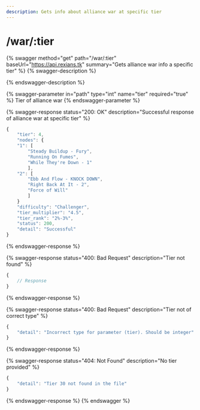 ```yaml
---
description: Gets info about alliance war at specific tier
---
```


# /war/:tier

{% swagger method="get" path="/war/:tier" baseUrl="https://api.rexians.tk" summary="Gets alliance war info a specific tier" %}
{% swagger-description %}

{% endswagger-description %}

{% swagger-parameter in="path" type="int" name="tier" required="true" %}
Tier of alliance war
{% endswagger-parameter %}

{% swagger-response status="200: OK" description="Successful response of alliance war at specific tier" %}
```javascript
{
    "tier": 4,
    "nodes": {
    "1": [
        "Steady Buildup - Fury",
        "Running On Fumes",
        "While They're Down - 1"
        ],
    "2": [
        "Ebb And Flow - KNOCK DOWN",
        "Right Back At It - 2",
        "Force of Will"
        ]
    }
    "difficulty": "Challenger",
    "tier_multiplier": "4.5",
    "tier_rank": "2%-3%",
    "status": 200,
    "detail": "Successful"
}
```
{% endswagger-response %}

{% swagger-response status="400: Bad Request" description="Tier not found" %}
```javascript
{
    // Response
}
```
{% endswagger-response %}

{% swagger-response status="400: Bad Request" description="Tier not of correct type" %}
```javascript
{
    "detail": "Incorrect type for parameter (tier). Should be integer"
}
```
{% endswagger-response %}

{% swagger-response status="404: Not Found" description="No tier provided" %}
```javascript
{
    "detail": "Tier 30 not found in the file"
}
```
{% endswagger-response %}
{% endswagger %}

